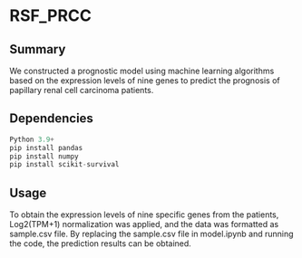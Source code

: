 # RSF_PRCC
## Summary
We constructed a prognostic model using machine learning algorithms based on the expression levels of nine genes to predict the prognosis of papillary renal cell carcinoma patients.
## Dependencies
```python
Python 3.9+
pip install pandas
pip install numpy
pip install scikit-survival
```
## Usage
To obtain the expression levels of nine specific genes from the patients, Log2(TPM+1) normalization was applied, and the data was formatted as sample.csv file. By replacing the sample.csv file in model.ipynb and running the code, the prediction results can be obtained.

